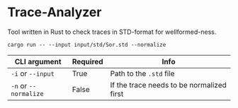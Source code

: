 # Trace-Analyzer

Tool written in Rust to check traces in STD-format for wellformed-ness.

```shell
cargo run -- --input input/std/Sor.std --normalize
```

| CLI argument          | Required | Info                                      |
|-----------------------|----------|-------------------------------------------|
| `-i` or `--input`     | True     | Path to the `.std` file                   |
| `-n` or `--normalize` | False    | If the trace needs to be normalized first |
